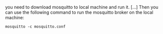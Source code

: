 you need to download mosquitto to local machine and run it. 
[...]
Then you can use the following command to run the mosquitto broker on the local machine:
    
    
    mosquitto -c mosquitto.conf